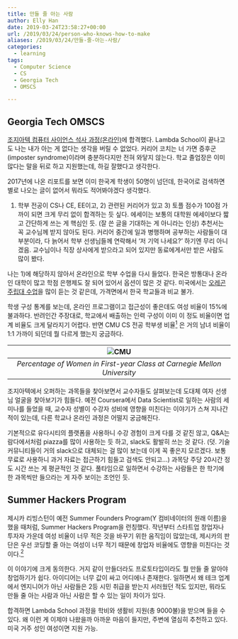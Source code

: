 ```yaml
---
title: 만들 줄 아는 사람
author: Elly Han
date: 2019-03-24T23:58:27+00:00
url: /2019/03/24/person-who-knows-how-to-make
aliases: /2019/03/24/만들-줄-아는-사람/
categories:
  - learning
tags:
  - Computer Science
  - CS
  - Georgia Tech
  - OMSCS

---
```

## Georgia Tech OMSCS

[조지아텍 컴퓨터 사이언스 석사 과정(온라인)][1]에 합격했다. Lambda School이 끝나고도 나는 내가 아는 게 없다는 생각을 버릴 수 없었다. 커리어 코치는 너 가면 증후군(imposter syndrome)이라며 충분하다지만 전혀 와닿지 않는다. 학교 졸업장은 이미 많다는 말을 뒤로 하고 지원했는데, 하길 잘했다고 생각한다. 

2017년에 나온 리포트를 보면 이미 한국계 학생이 50명이 넘던데, 한국어로 검색하면 별로 나오는 글이 없어서 뭐라도 적어봐야겠다 생각했다. 

1) 학부 전공이 CS나 CE, EE이고, 2) 관련된 커리어가 있고 3) 토플 점수가 100점 가까이 되면 크게 무리 없이 합격하는 듯 싶다. 에세이는 보통의 대학원 에세이보다 짧고 간단하게 쓰는 게 핵심인 듯. (잘 쓴 글을 기대하는 게 아니라는 인상) 추천서는 꼭 교수님께 받지 않아도 된다. 커리어 중간에 일과 병행하며 공부하는 사람들이 대부분이라, 다 늙어서 학부 선생님들께 연락해서 &#8216;저 기억 나세요?&#8217; 하기엔 무리 아니겠음. 교수님이나 직장 상사에게 받으라고 되어 있지만 동료에게서만 받은 사람도 많이 봤다.

나는 1)에 해당하지 않아서 온라인으로 학부 수업을 다시 들었다. 한국은 방통대나 온라인 대학이 많고 학점 은행제도 잘 되어 있어서 옵션이 많은 것 같다. 미국에서는 [오레곤 주립대 수업][2]을 많이 듣는 것 같은데, 가격면에서 한국 학교들과 비교 불가. 

학생 구성 통계를 보는데, 온라인 프로그램이고 접근성이 좋은데도 여성 비율이 15%에 불과하다. 반려인간 주장대로, 학교에서 배출하는 인력 구성이 이미 이 정도 비율이면 업계 비율도 크게 달라지기 어렵다. 반면 CMU CS 전공 학부생 비율<span id='easy-footnote-1-23767' class='easy-footnote-margin-adjust'></span><span class='easy-footnote'><a href='https://ellysalley.com/2019/03/24/%eb%a7%8c%eb%93%a4-%ec%a4%84-%ec%95%84%eb%8a%94-%ec%82%ac%eb%9e%8c/#easy-footnote-bottom-1-23767' title='<a href=&quot;https://www.cmu.edu/news/stories/archives/2016/september/images/cmu_factsheet.pdf&quot;>https://www.cmu.edu/news/stories/archives/2016/september/images/cmu_factsheet.pdf</a>'><sup>1</sup></a></span> 은 거의 남녀 비율이 1:1 가까이 되던데 뭘 다르게 했는지 궁금하다. 

|![CMU](/images/2019/03/Screen-Shot-2019-03-25-at-3.58.38-PM.png)|
|:--:|
|*Percentage of Women in First-year Class at Carnegie Mellon University*|

조지아텍에서 오퍼하는 과목들을 찾아보면서 교수자들도 살펴보는데 도대체 여자 선생님 얼굴을 찾아보기가 힘들다. 예전 Coursera에서 Data Scientist로 일하는 사람의 세미나를 들었을 때, 교수자 성별이 수강자 성비에 영향을 미친다는 이야기가 스쳐 지나간 적이 있는데, 다른 학교나 온라인 과정은 어떨지 궁금해진다.

기본적으로 유다시티의 플랫폼을 사용하니 수강 경험이 크게 다를 것 같진 않고, Q&A는 람다에서처럼 piazza를 많이 사용하는 듯 하고, slack도 활발히 쓰는 것 같다. (덧. 기술 커뮤니티들이 거의 slack으로 대체되는 걸 많이 보는데 이게 꼭 좋은지 모르겠다. 보통 무료로 사용하니 과거 자료는 접근하기 힘들고 검색도 안되고&#8230;) 과목당 주당 20시간 정도 시간 쓰는 게 평균적인 것 같다. 풀타임으로 일하면서 수강하는 사람들은 한 학기에 한 과목씩만 들으라는 게 자주 보이는 조언인 듯.



## Summer Hackers Program

제시카 리빙스턴이 예전 Summer Founders Program(Y 컴비네이터의 원래 이름)을 했을 때처럼, Summer Hackers Program을 런칭했다. 작년부터 스타트업 창업자나 투자자 가운데 여성 비율이 너무 적은 것을 바꾸기 위한 움직임이 많았는데, 제시카의 판단은 우선 코딩할 줄 아는 여성이 너무 적기 때문에 창업자 비율에도 영향을 미친다는 것이다.<span id='easy-footnote-2-23767' class='easy-footnote-margin-adjust'></span><span class='easy-footnote'><a href='https://ellysalley.com/2019/03/24/%eb%a7%8c%eb%93%a4-%ec%a4%84-%ec%95%84%eb%8a%94-%ec%82%ac%eb%9e%8c/#easy-footnote-bottom-2-23767' title='<a href=&quot;http://foundersatwork.posthaven.com/why-i-started-the-summer-hackers-program&quot;>http://foundersatwork.posthaven.com/why-i-started-the-summer-hackers-program</a>'><sup>2</sup></a></span>

이 이야기에 크게 동의한다. 거지 같이 만들더라도 프로토타입이라도 뭘 만들 줄 알아야 창업하기가 쉽다. 아이디어는 너무 값이 싸고 어디에나 존재한다. 일하면서 왜 테크 업계에서 엔지니어가 아닌 사람들은 2등 시민 취급을 받는지 서러웠던 적도 있지만, 뭐라도 만들 줄 아는 사람과 아닌 사람은 할 수 있는 일이 차이가 있다. 

합격하면 Lambda School 과정을 학비와 생활비 지원(총 9000불)을 받으며 들을 수 있다. 왜 이런 게 이제야 나왔을까 아까운 마음이 들지만, 주변에 열심히 추천하고 있다. 미국 거주 성인 여성이면 지원 가능.

 [1]: http://www.omscs.gatech.edu/
 [2]: https://ecampus.oregonstate.edu/online-degrees/undergraduate/computer-science/admission.htm